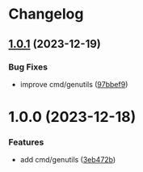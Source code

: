 # Changelog

## [1.0.1](https://github.com/alexandremahdhaoui/genutils/compare/v1.0.0...v1.0.1) (2023-12-19)


### Bug Fixes

* improve cmd/genutils ([97bbef9](https://github.com/alexandremahdhaoui/genutils/commit/97bbef986454359b400157d322e89dde8d4d50e0))

# 1.0.0 (2023-12-18)


### Features

* add cmd/genutils ([3eb472b](https://github.com/alexandremahdhaoui/genutils/commit/3eb472b58ffd5a5c68a0c16ff7094471c3b735ee))

